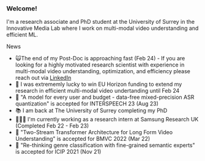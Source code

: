 ### Welcome! 
I'm a research associate and PhD student at the University of Surrey in the Innovative Media Lab where I work on multi-modal video understanding and efficient ML.

News
- 🙀The end of my Post-Doc is approaching fast (Feb 24) - If you are looking for a highly motivated research scientist with experience in multi-modal video understanding, optimization, and efficiency please reach out via [LinkedIn](https://www.linkedin.com/in/ed-fish/)
- 🤑 I was extrememly lucky to win EU Horizon funding to extend my research in efficient multi-modal video undertanding until Feb 24
- 📰 "A model for every user and budget - data-free mixed-precision ASR quantization" is accepted for INTERSPEECH 23 (Aug 23)
- 📚 I am back at The University of Surrey completing my PhD
- 👨🏻‍🔧 I'm currently working as a research intern at Samsung Research UK (Completed Feb 22 - Feb 23)
- 📰 "Two-Stream Transformer Architecture for Long Form Video Understanding" is accepted for BMVC 2022 (Mar 22)
- 📰 "Re-thinking genre classification with fine-grained semantic experts" is accepted for ICIP 2021 (Nov 21)
